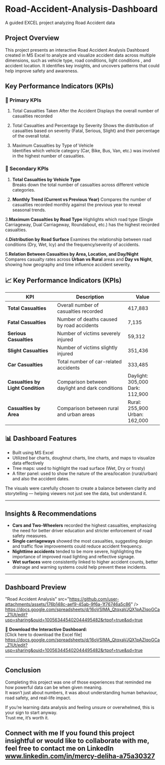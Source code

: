 # Road-Accident-Analysis-Dashboard
A guided EXCEL project analyzing Road Accident data

##  Project Overview  
This project presents an interactive Road Accident Analysis Dashboard created in MS Excel to analyze and visualize accident data across multiple dimensions, such as vehicle type, road conditions, light conditions , and accident location. 
It identifies key insights, and uncovers patterns that could help improve safety and awareness.


## Key Performance Indicators (KPIs)

### 🔹 Primary KPIs
1. Total Casualties Taken After the Accident
   Displays the overall number of casualties recorded 
   
2. Total Casualties and Percentage by Severity 
   Shows the distribution of casualties based on severity (Fatal, Serious, Slight) and their percentage of the overall total.  

3. Maximum Casualties by Type of Vehicle  
   Identifies which vehicle category (Car, Bike, Bus, Van, etc.) was involved in the highest number of casualties.  


### 🔸 Secondary KPIs
1. **Total Casualties by Vehicle Type**  
   Breaks down the total number of casualties across different vehicle categories.  

2. **Monthly Trend (Current vs Previous Year)** 
   Compares the number of casualties recorded monthly against the previous year to reveal seasonal trends.  

3.**Maximum Casualties by Road Type** 
   Highlights which road type (Single Carriageway, Dual Carriageway, Roundabout, etc.) has the highest recorded casualties.  

4.**Distribution by Road Surface** 
   Examines the relationship between road conditions (Dry, Wet, Icy) and the frequency/severity of accidents.  

5.**Relation Between Casualties by Area, Location, and Day/Night**  
   Compares casualty rates across **Urban vs Rural** areas and **Day vs Night**, showing how geography and time influence accident severity.  

## 📈 Key Performance Indicators (KPIs)

| **KPI**                       | **Description**                              | **Value**            |
|-------------------------------|----------------------------------------------|----------------------|
| **Total Casualties**          | Overall number of casualties recorded        | 417,883              |
| **Fatal Casualties**          | Number of deaths caused by road accidents    | 7,135                |
| **Serious Casualties**        | Number of victims severely injured           | 59,312               |
| **Slight Casualties**         | Number of victims slightly injured           | 351,436              |
| **Car Casualties**            | Total number of car-related accidents        | 333,485              |
| **Casualties by Light Condition** | Comparison between daylight and dark conditions | Daylight: 305,000<br>Dark: 112,900 |
| **Casualties by Area**        | Comparison between rural and urban areas     | Rural: 255,900<br>Urban: 162,000   |


## 📊 Dashboard Features  

- Built using MS Excel  
- Utilized bar charts, doughnut charts, line charts, and maps to visualize data effectively  
- Tree maps: used to highlight the road surface (Wet, Dry or frosty)  
- A filter panel: used to show the nature of the area/location (rural/urban) and also the accident dates.

The visuals were carefully chosen to create a balance between clarity and storytelling — helping viewers not just see the data, but understand it.  

---

##  Insights & Recommendations  

- **Cars and Two-Wheelers** recorded the highest casualties, emphasizing the need for better driver education and stricter enforcement of road safety measures.  
- **Single carriageways** showed the most casualties, suggesting design and traffic flow improvements could reduce accident frequency.  
- **Nighttime accidents** tended to be more severe, highlighting the importance of improved road lighting and reflective signage.  
- **Wet surfaces** were consistently linked to higher accident counts, better drainage and warning systems could help prevent these incidents.  

---

##  Dashboard Preview  
"Road Accident Analysis" src="https://github.com/user-attachments/assets/176b148c-aef9-45ab-9f6a-1f76746a5c86" />
https://docs.google.com/spreadsheets/d/16oVSlMA_QtqxaVJQX1pAZIqoGCa_Z1Ut/edit?usp=sharing&ouid=100563445402044495482&rtpof=true&sd=true


📂 **Download the Interactive Dashboard:**  
[Click here to download the Excel file] https://docs.google.com/spreadsheets/d/16oVSlMA_QtqxaVJQX1pAZIqoGCa_Z1Ut/edit?usp=sharing&ouid=100563445402044495482&rtpof=true&sd=true


---

## Conclusion

Completing this project was one of those experiences that reminded me how powerful data can be when given meaning.  
It wasn’t just about numbers, it was about understanding human behaviour, road safety, and real-life impact.  

If you’re learning data analysis and feeling unsure or overwhelmed, this is your sign to start anyway.  
Trust me, it’s worth it. 

**Connect with me**
If you found this project insightful or would like to collaborate with me, feel free to contact me on LinkedIn 
www.linkedin.com/in/mercy-deliha-a75a30327
---













































































